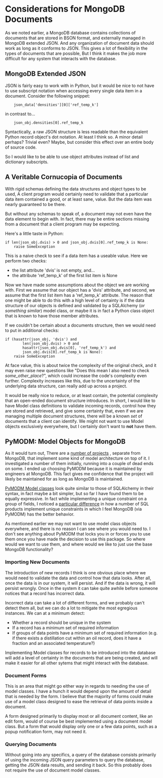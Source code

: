 # Considerations for MongoDB Documents

As we noted earlier, a MongoDB database contains collections of documents that
are stored in BSON format, and externally managed in MongoDB extended JSON.
And any organization of document data should work as long as it conforms to
JSON.
This gives a lot of flexibility in the types of documents that are possible,
But I think it makes the job more difficult for any system that interacts
with the database.

## MongoDB Extended JSON

JSON is fairly easy to work with in Python, but it would be nice to not have
to use subscript notation when accessing every single data item in a document.
Consider the following snippet:

```
    json_data['densities'][0]['ref_temp_k']
```
in contrast to...
```
    json_obj.densities[0].ref_temp_k
```

Syntactically, a raw JSON structure is less readable than the equivalent
Python record object's dot notation.  At least I think so.
A minor detail perhaps?  Trivial even?  Maybe, but consider this effect over
an entire body of source code.

So I would like to be able to use object attributes instead of list and
dictionary subscripts.

## A Veritable Cornucopia of Documents

With rigid schemas defining the data structures and object types to be used,
A client program would certainly need to validate that a particular data item
contained a good, or at least sane, value.  But the data item was nearly
guaranteed to be there.

But without any schemas to speak of, a document may not even have the data
element to begin with.  In fact, there may be entire sections missing from
a document that a client program may be expecting.

Here's a little taste in Python:

```
if len(json_obj.dvis) > 0 and json_obj.dvis[0].ref_temp_k is None:
    raise SomeException
```
This is a naive check to see if a data item has a useable value.  Here we
perform two checks:
- the list attribute 'dvis' is not empty, and...
- the attribute 'ref_temp_k' of the first list item is None

Now we have made some assumptions about the object we are working with.
First we assume that our object has a 'dvis' attribute, and second, we assume
that the first list item has a 'ref_temp_k' attribute.  The reason that one
might be able to do this with a high level of certainty is if the data
structure of our objects is defined and validated by a SQLAlchemy (*or
something similar*) model class, or maybe it is in fact a Python class object
that is known to have those member attributes.

If we couldn't be certain about a documents structure, then we would need to
put in additional checks:

```
if (hasattr(json_obj, 'dvis') and
        len(json_obj.dvis) > 0 and
        hasattr(json_obj.dvis[0], 'ref_temp_k') and
        json_obj.dvis[0].ref_temp_k is None):
    raise SomeException
```

At face value, this is about twice the complexity of the original check, and it
may even raise new questions like "Does this mean I also need to check
*some_other_place*?", which could increase the code's complexity even further.
Complexity increases like this, due to the uncertainty of the underlying data
structure, can really add up across a project.

It would be really nice to reduce, or at least contain, the potential
complexity that an open-ended document structure introduces.  In short, I would
like to have Model class definitions to validate incoming records, control how
they are stored and retrieved, and give some certainty that, even if we are
managing multiple document structures, there will be a known *set* of documents
that a client can identify.  We might not want to use Model objects exclusively
everywhere, but I certainly don't want to **not** have them.

## PyMODM: Model Objects for MongoDB

As it would turn out, There are a
[number of projects](http://api.mongodb.com/python/current/tools.html#orm-like-layers)
, separate from MongoDB,
that implement some kind of model architecture on top of it.  I investigated
a number of them initially, running into a couple of dead ends on some.  I
ended up choosing PyMODM because it is maintained by engineers at MongoDB.  This
fact gives me confidence that the project will likely be maintained for as long
as MongoDB is maintained.

[PyMODM Model classes](http://pymodm.readthedocs.io/en/stable/api/index.html#module-pymodm.fields)
look quite similar to those of SQLAlchemy in their syntax, in fact maybe a bit
simpler, but so far I have found them to be equally expressive.  In fact while
implementing a unique constraint on a group of fields, I noticed a
[particular difference](https://sqlite.org/faq.html#q26)
in how a number of SQL products implement unique constraints in which I feel
MongoDB (via PyMODM) has the better behavior.

As mentioned earlier we may not want to use model class objects everywhere,
and there is no reason I can see where you would need to.  I don't see anything
about PyMODM that locks you in or forces you to use them once you have made the
decision to use this package.  So where would we want to use them, and where
would we like to just use the base MongoDB functionality?

### Importing New Documents

The introduction of new records I think is one obvious place where we would
need to validate the data and control how that data looks.  After all, once the
data is in our system, it will persist.  And if the data is wrong, it will
persist wrongly.  Once in the system it can take quite awhile before someone
notices that a record has incorrect data.

Incorrect data can take a lot of different forms, and we probably can't detect
them all, but we can do a lot to mitigate the most egregious instances.
We can at a minimum detect:
- Whether a record should be unique in the system
- If a record has a minimum set of required information
- If groups of data points have a minimum set of required information (e.g. if
  there exists a distillation cut within an oil record, does it have a fraction
  and an associated temperature?)

Implementing Model classes for records to be introduced into the database will
add a level of certainty in the documents that are being created, and will make
it easier for all other sytems that might interact with the database.

### Document Forms

This is an area that might go either way in regards to needing the use of model
classes.  I have a hunch it would depend upon the amount of detail that is
needed by the form.  I believe that the majority of forms could make use of a
model class designed to ease the retrieval of data points inside a document.

A form designed primarily to display most or all document content, like an edit
form, would of course be best implemented using a document model class.
But a form that would display only one or a few data points, such as a popup
notification form, may not need it.

### Querying Documents

Without going into any specifics, a query of the database consists primarily
of using the incoming JSON query parameters to query the database, getting the
JSON data results, and sending it back.  So this probably does not require the
use of document model classes.





